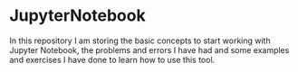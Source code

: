 # JupyterNotebook
In this repository I am storing the basic concepts to start working with Jupyter Notebook, the problems and errors I have had and some examples and exercises I have done to learn how to use this tool.
